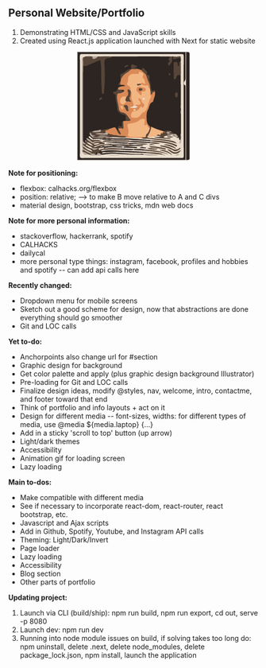 ## Personal Website/Portfolio

1. Demonstrating HTML/CSS and JavaScript skills
2. Created using React.js application launched with Next for static website

<p align="center">
  <img src="./static/genImages/3-color-trace.png" aria-label="Profile Image" />
</p>

<b> Note for positioning: </b>
<ul>
  <li> flexbox: calhacks.org/flexbox </li>
  <li> position: relative; --> to make B move relative to A and C divs </li>
  <li> material design, bootstrap, css tricks, mdn web docs </li>
</ul>

<b> Note for more personal information: </b>
<ul>
  <li> stackoverflow, hackerrank, spotify </li>
  <li> CALHACKS </li>
  <li> dailycal </li>
  <li> more personal type things: instagram, facebook, profiles and hobbies and spotify -- can add api calls here </li>
</ul>

<b> Recently changed: </b>
<ul>
  <li> Dropdown menu for mobile screens </li>
  <li> Sketch out a good scheme for design, now that abstractions are done everything should go smoother </li>
  <li> Git and LOC calls </li>
</ul>

<b> Yet to-do: </b>
<ul>
  <li> Anchorpoints also change url for #section </li>
  <li> Graphic design for background </li>
  <li> Get color palette and apply (plus graphic design background Illustrator) </li>
  <li> Pre-loading for Git and LOC calls </li>

  <li> Finalize design ideas, modify @styles, nav, welcome, intro, contactme, and footer toward that end </li>
  <li> Think of portfolio and info layouts + act on it </li>
  <li> Design for different media -- font-sizes, widths: for different types of media, use @media ${media.laptop} {...} </li>

  <li> Add in a sticky 'scroll to top' button (up arrow) </li>
  <li> Light/dark themes </li>
  <li> Accessibility </li>
  <li> Animation gif for loading screen </li>
  <li> Lazy loading </li>
</ul>

<b> Main to-dos: </b>
<ul>
  <li> Make compatible with different media </li>
  <li> See if necessary to incorporate react-dom, react-router, react bootstrap, etc. </li>
  <li> Javascript and Ajax scripts </li>
  <li> Add in Github, Spotify, Youtube, and Instagram API calls </li>
  <li> Theming: Light/Dark/Invert </li>
  <li> Page loader </li>
  <li> Lazy loading </li>
  <li> Accessibility </li>
  <li> Blog section </li>
  <li> Other parts of portfolio </li>
</ul>

<b> Updating project: </b>
  1. Launch via CLI (build/ship): npm run build, npm run export, cd out, serve -p 8080
  2. Launch dev:
     npm run dev
  3. Running into node module issues on build, if solving takes too long do: npm uninstall, delete .next, delete node_modules, delete package_lock.json, npm install, launch the application
